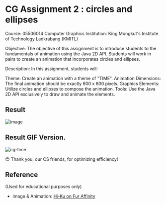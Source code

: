 # CG Assignment 2 : circles and ellipses
Course: 05506014 Computer Graphics
Institution: King Mongkut's Institute of Technology Ladkrabang (KMITL)

Objective:
The objective of this assignment is to introduce students to the fundamentals of animation using the Java 2D API. Students will work in pairs to create an animation that incorporates circles and ellipses.

Description:
In this assignment, students will:

Theme: Create an animation with a theme of "TIME".
Animation Dimensions: The final animation should be exactly 600 x 600 pixels.
Graphics Elements: Utilize circles and ellipses to compose the animation.
Tools: Use the Java 2D API exclusively to draw and animate the elements.

## Result

![image](https://github.com/Buye4h/cg-assignment2/assets/73097117/0156924b-aeec-4f73-acf7-76c40f5a5179)

## Result GIF Version.

![cg-time](https://github.com/Buye4h/cg-assignment2/assets/73097117/db32f97e-e1d0-45ee-98f8-1f3059630449)


😍 Thank you, our CS friends, for optimizing efficiency!


## Reference
(Used for educational purposes only)

- Image & Animation: [Hi-Ku on Fur Affinity](https://www.furaffinity.net/view/42654462/)
